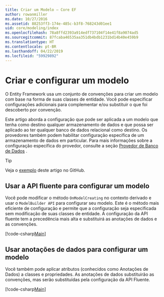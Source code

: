 ```yaml
---
title: Criar um Modelo – Core EF
author: rowanmiller
ms.date: 10/27/2016
ms.assetid: 88253ff3-174e-485c-b3f8-768243d01ee1
uid: core/modeling/index
ms.openlocfilehash: 78a8ffd2393a914edf737104f14e41f8a9074ad5
ms.sourcegitcommit: 87fcaba46535aa351db4bdb1231bd14b40e459b9
ms.translationtype: HT
ms.contentlocale: pt-BR
ms.lasthandoff: 04/22/2019
ms.locfileid: "59929892"
---
```

# <a name="creating-and-configuring-a-model"></a>Criar e configurar um modelo

O Entity Framework usa um conjunto de convenções para criar um modelo com base na forma de suas classes de entidade. Você pode especificar configurações adicionais para complementar e/ou substituir o que foi descoberto por convenção.

Este artigo aborda a configuração que pode ser aplicada a um modelo que tenha como destino qualquer armazenamento de dados e que possa ser aplicado ao ter qualquer banco de dados relacional como destino. Os provedores também podem habilitar configuração específica de um armazenamento de dados em particular. Para mais informações sobre a configuração específica do provedor, consulte a seção [Provedor de Banco de Dados](../providers/index.md) .

> [!TIP]  
> Veja o [exemplo](https://github.com/aspnet/EntityFramework.Docs/tree/master/samples) deste artigo no GitHub.

## <a name="use-fluent-api-to-configure-a-model"></a>Usar a API fluente para configurar um modelo

Você pode modificar o método `OnModelCreating` no contexto derivado e usar o `ModelBuilder API` para configurar seu modelo. Este é o método mais eficiente de configuração e permite que a configuração seja especificada sem modificação de suas classes de entidade. A configuração da API fluente tem a precedência mais alta e substituirá as anotações de dados e as convenções.

[!code-csharp[Main](../../../samples/core/Modeling/FluentAPI/Samples/Required.cs?highlight=11-13)]

## <a name="use-data-annotations-to-configure-a-model"></a>Usar anotações de dados para configurar um modelo

Você também pode aplicar atributos (conhecidos como Anotações de Dados) a classes e propriedades. As anotações de dados substituirão as convenções, mas serão substituídas pela configuração da API Fluente.

[!code-csharp[Main](../../../samples/core/Modeling/DataAnnotations/Samples/Required.cs?highlight=14)]
